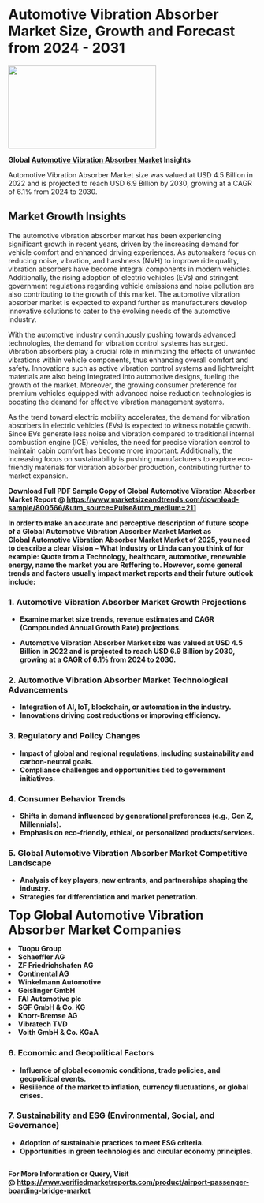 <H1>Automotive Vibration Absorber Market Size, Growth and Forecast from 2024 - 2031</H1><img class="aligncenter size-medium wp-image-584254" src="https://thirdeyenews.in/wp-content/uploads/2024/09/Global-Market-Research-300x168.jpeg" alt="" width="300" height="168" /><p><strong>Global&nbsp;<a href="https://www.marketsizeandtrends.com/download-sample/800566/&amp;utm_source=Pulse&amp;utm_medium=211">Automotive Vibration Absorber Market</a> Insights</strong></p><p>Automotive Vibration Absorber Market size was valued at USD 4.5 Billion in 2022 and is projected to reach USD 6.9 Billion by 2030, growing at a CAGR of 6.1% from 2024 to 2030.</p><p><h2>Market Growth Insights</h2> <p>The automotive vibration absorber market has been experiencing significant growth in recent years, driven by the increasing demand for vehicle comfort and enhanced driving experiences. As automakers focus on reducing noise, vibration, and harshness (NVH) to improve ride quality, vibration absorbers have become integral components in modern vehicles. Additionally, the rising adoption of electric vehicles (EVs) and stringent government regulations regarding vehicle emissions and noise pollution are also contributing to the growth of this market. The automotive vibration absorber market is expected to expand further as manufacturers develop innovative solutions to cater to the evolving needs of the automotive industry.</p> <p><strong></strong></p> <p>With the automotive industry continuously pushing towards advanced technologies, the demand for vibration control systems has surged. Vibration absorbers play a crucial role in minimizing the effects of unwanted vibrations within vehicle components, thus enhancing overall comfort and safety. Innovations such as active vibration control systems and lightweight materials are also being integrated into automotive designs, fueling the growth of the market. Moreover, the growing consumer preference for premium vehicles equipped with advanced noise reduction technologies is boosting the demand for effective vibration management systems.</p> <p>As the trend toward electric mobility accelerates, the demand for vibration absorbers in electric vehicles (EVs) is expected to witness notable growth. Since EVs generate less noise and vibration compared to traditional internal combustion engine (ICE) vehicles, the need for precise vibration control to maintain cabin comfort has become more important. Additionally, the increasing focus on sustainability is pushing manufacturers to explore eco-friendly materials for vibration absorber production, contributing further to market expansion.</p> <p><strong></p><p><span class=""><strong>Download Full PDF Sample Copy of Global Automotive Vibration Absorber Market Report</strong> @ <a href="https://www.marketsizeandtrends.com/download-sample/800566/&amp;utm_source=Pulse&amp;utm_medium=211" target="_blank">https://www.marketsizeandtrends.com/download-sample/800566/&amp;utm_source=Pulse&amp;utm_medium=211</a></span></p><p>In order to make an accurate and perceptive description of future scope of a Global&nbsp;Automotive Vibration Absorber Market Market as Global&nbsp;Automotive Vibration Absorber Market Market of 2025, you need to describe a clear Vision &ndash; What Industry or Linda can you think of for example: Quote from a Technology, healthcare, automotive, renewable energy, name the market you are Reffering to. However, some general trends and factors usually impact market reports and their future outlook include:</p><h3>1.&nbsp;<strong>Automotive Vibration Absorber Market Growth Projections</strong></h3><ul><li>Examine market size trends, revenue estimates and CAGR (Compounded Annual Growth Rate) projections.</li><li><p>Automotive Vibration Absorber Market size was valued at USD 4.5 Billion in 2022 and is projected to reach USD 6.9 Billion by 2030, growing at a CAGR of 6.1% from 2024 to 2030.</p></li></ul><h3>2.&nbsp;<strong>Automotive Vibration Absorber Market Technological Advancements</strong></h3><ul><li>Integration of AI, IoT, blockchain, or automation in the industry.</li><li>Innovations driving cost reductions or improving efficiency.</li></ul><h3>3.&nbsp;<strong>Regulatory and Policy Changes</strong></h3><ul><li>Impact of global and regional regulations, including sustainability and carbon-neutral goals.</li><li>Compliance challenges and opportunities tied to government initiatives.</li></ul><h3>4.&nbsp;<strong>Consumer Behavior Trends</strong></h3><ul><li>Shifts in demand influenced by generational preferences (e.g., Gen Z, Millennials).</li><li>Emphasis on eco-friendly, ethical, or personalized products/services.</li></ul><h3>5.&nbsp;<strong>Global Automotive Vibration Absorber Market Competitive Landscape</strong></h3><ul><li>Analysis of key players, new entrants, and partnerships shaping the industry.</li><li>Strategies for differentiation and market penetration.</li></ul><p data-pm-slice="1 1 []"><span style="color: inherit; font-family: inherit; font-size: 25px;">Top Global Automotive Vibration Absorber Market Companies</span></p><div class="" data-test-id=""><p><li>Tuopu Group</li><li> Schaeffler AG</li><li> ZF Friedrichshafen AG</li><li> Continental AG</li><li> Winkelmann Automotive</li><li> Geislinger GmbH</li><li> FAI Automotive plc</li><li> SGF GmbH & Co. KG</li><li> Knorr-Bremse AG</li><li> Vibratech TVD</li><li> Voith GmbH & Co. KGaA</li></p></div><h3>6.&nbsp;<strong>Economic and Geopolitical Factors</strong></h3><ul><li>Influence of global economic conditions, trade policies, and geopolitical events.</li><li>Resilience of the market to inflation, currency fluctuations, or global crises.</li></ul><h3>7.&nbsp;<strong>Sustainability and ESG (Environmental, Social, and Governance)</strong></h3><ul><li>Adoption of sustainable practices to meet ESG criteria.</li><li>Opportunities in green technologies and circular economy principles.</li></ul><h2><strong style="font-size: 14px;">For More Information or Query, Visit @&nbsp;</strong><a style="background-color: #ffffff; font-size: 14px;" href="https://www.marketsizeandtrends.com/report/automotive-vibration-absorber-market/" target="_blank">https://www.verifiedmarketreports.com/product/airport-passenger-boarding-bridge-market</a></h2>
